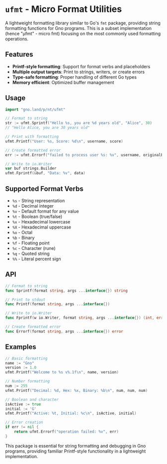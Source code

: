 # `ufmt` - Micro Format Utilities

A lightweight formatting library similar to Go's `fmt` package, providing string formatting functions for Gno programs. This is a subset implementation (hence "µfmt" - micro fmt) focusing on the most commonly used formatting operations.

## Features

- **Printf-style formatting**: Support for format verbs and placeholders
- **Multiple output targets**: Print to strings, writers, or create errors
- **Type-safe formatting**: Proper handling of different Go types
- **Memory efficient**: Optimized buffer management

## Usage

```go
import "gno.land/p/nt/ufmt"

// Format to string
str := ufmt.Sprintf("Hello %s, you are %d years old", "Alice", 30)
// "Hello Alice, you are 30 years old"

// Print with formatting
ufmt.Printf("User: %s, Score: %d\n", username, score)

// Create formatted error
err := ufmt.Errorf("failed to process user %s: %v", username, originalErr)

// Write to io.Writer
var buf strings.Builder
ufmt.Fprintf(&buf, "Data: %v", data)
```

## Supported Format Verbs

- `%s` - String representation
- `%d` - Decimal integer
- `%v` - Default format for any value
- `%t` - Boolean (true/false)
- `%x` - Hexadecimal lowercase
- `%X` - Hexadecimal uppercase
- `%o` - Octal
- `%b` - Binary
- `%f` - Floating point
- `%c` - Character (rune)
- `%q` - Quoted string
- `%%` - Literal percent sign

## API

```go
// Format to string
func Sprintf(format string, args ...interface{}) string

// Print to stdout
func Printf(format string, args ...interface{})

// Write to io.Writer
func Fprintf(w io.Writer, format string, args ...interface{}) (int, error)

// Create formatted error
func Errorf(format string, args ...interface{}) error
```

## Examples

```go
// Basic formatting
name := "Gno"
version := 1.0
ufmt.Printf("Welcome to %s v%.1f\n", name, version)

// Number formatting
num := 255
ufmt.Printf("Decimal: %d, Hex: %x, Binary: %b\n", num, num, num)

// Boolean and character
isActive := true
initial := 'G'
ufmt.Printf("Active: %t, Initial: %c\n", isActive, initial)

// Error creation
if err != nil {
    return ufmt.Errorf("operation failed: %v", err)
}
```

This package is essential for string formatting and debugging in Gno programs, providing familiar Printf-style functionality in a lightweight implementation.
